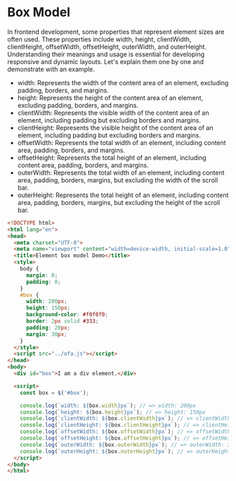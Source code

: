 # Box Model

In frontend development, some properties that represent element sizes are often used. These properties include width, height, clientWidth, clientHeight, offsetWidth, offsetHeight, outerWidth, and outerHeight. Understanding their meanings and usage is essential for developing responsive and dynamic layouts. Let's explain them one by one and demonstrate with an example.

- width: Represents the width of the content area of an element, excluding padding, borders, and margins.
- height: Represents the height of the content area of an element, excluding padding, borders, and margins.
- clientWidth: Represents the visible width of the content area of an element, including padding but excluding borders and margins.
- clientHeight: Represents the visible height of the content area of an element, including padding but excluding borders and margins.
- offsetWidth: Represents the total width of an element, including content area, padding, borders, and margins.
- offsetHeight: Represents the total height of an element, including content area, padding, borders, and margins.
- outerWidth: Represents the total width of an element, including content area, padding, borders, margins, but excluding the width of the scroll bar.
- outerHeight: Represents the total height of an element, including content area, padding, borders, margins, but excluding the height of the scroll bar.

```html
<!DOCTYPE html>
<html lang="en">
<head>
  <meta charset="UTF-8">
  <meta name="viewport" content="width=device-width, initial-scale=1.0">
  <title>Element box model Demo</title>
  <style>
    body {
      margin: 0;
      padding: 0;
    }
    #box {
      width: 200px;
      height: 150px;
      background-color: #f0f0f0;
      border: 2px solid #333;
      padding: 20px;
      margin: 30px;
    }
  </style>
  <script src="../ofa.js"></script>
</head>
<body>
  <div id="box">I am a div element.</div>

  <script>
    const box = $('#box');

    console.log(`width: ${box.width}px`); // => width: 200px
    console.log(`height: ${box.height}px`); // => height: 150px
    console.log(`clientWidth: ${box.clientWidth}px`); // => clientWidth: 240px
    console.log(`clientHeight: ${box.clientHeight}px`); // => clientHeight: 190px
    console.log(`offsetWidth: ${box.offsetWidth}px`); // => offsetWidth: 244px
    console.log(`offsetHeight: ${box.offsetHeight}px`); // => offsetHeight: 194px
    console.log(`outerWidth: ${box.outerWidth}px`); // => outerWidth: 304px
    console.log(`outerHeight: ${box.outerHeight}px`); // => outerHeight: 254px
  </script>
</body>
</html>

```

